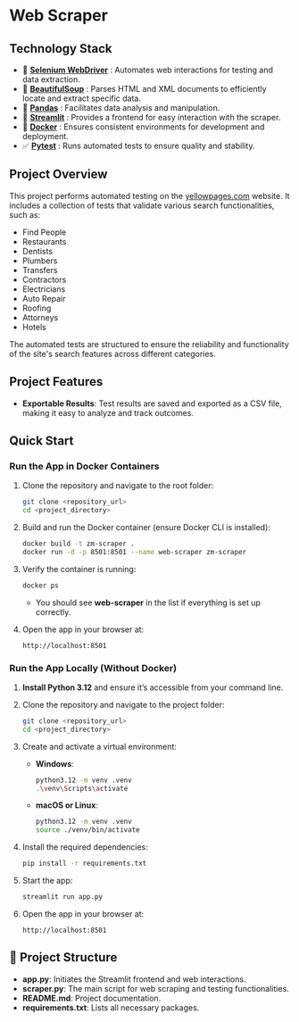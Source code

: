 # Web Scraper

## Technology Stack

* 🔗  **[Selenium WebDriver](https://www.selenium.dev/)** : Automates web interactions for testing and data extraction.
* 🍲  **[BeautifulSoup]()** : Parses HTML and XML documents to efficiently locate and extract specific data.
* 🧰  **[Pandas](https://pandas.pydata.org/)** : Facilitates data analysis and manipulation.
* 🦜  **[Streamlit](https://streamlit.io/)** : Provides a frontend for easy interaction with the scraper.
* 🐋  **[Docker](https://www.docker.com)** : Ensures consistent environments for development and deployment.
* ✅  **[Pytest](https://pytest.org)** : Runs automated tests to ensure quality and stability.

## Project Overview

This project performs automated testing on the [yellowpages.com](https://www.yellowpages.com/) website. It includes a collection of tests that validate various search functionalities, such as:

- Find People
- Restaurants
- Dentists
- Plumbers
- Transfers
- Contractors
- Electricians
- Auto Repair
- Roofing
- Attorneys
- Hotels

The automated tests are structured to ensure the reliability and functionality of the site's search features across different categories.

## Project Features

- **Exportable Results**: Test results are saved and exported as a CSV file, making it easy to analyze and track outcomes.

## Quick Start

### Run the App in Docker Containers

1. Clone the repository and navigate to the root folder:

   ```bash
   git clone <repository_url>
   cd <project_directory>
   ```
2. Build and run the Docker container (ensure Docker CLI is installed):

   ```bash
   docker build -t zm-scraper .
   docker run -d -p 8501:8501 --name web-scraper zm-scraper
   ```
3. Verify the container is running:

   ```bash
   docker ps
   ```

   - You should see **web-scraper** in the list if everything is set up correctly.
4. Open the app in your browser at:

   ```plaintext
   http://localhost:8501
   ```

### Run the App Locally (Without Docker)

1. **Install Python 3.12** and ensure it’s accessible from your command line.
2. Clone the repository and navigate to the project folder:

   ```bash
   git clone <repository_url>
   cd <project_directory>
   ```
3. Create and activate a virtual environment:

   - **Windows**:
     ```bash
     python3.12 -m venv .venv
     .\venv\Scripts\activate
     ```
   - **macOS or Linux**:
     ```bash
     python3.12 -m venv .venv
     source ./venv/bin/activate
     ```
4. Install the required dependencies:

   ```bash
   pip install -r requirements.txt
   ```
5. Start the app:

   ```bash
   streamlit run app.py
   ```
6. Open the app in your browser at:

   ```plaintext
   http://localhost:8501
   ```

## 📄 Project Structure

- **app.py**: Initiates the Streamlit frontend and web interactions.
- **scraper.py**: The main script for web scraping and testing functionalities.
- **README.md**: Project documentation.
- **requirements.txt**: Lists all necessary packages.
